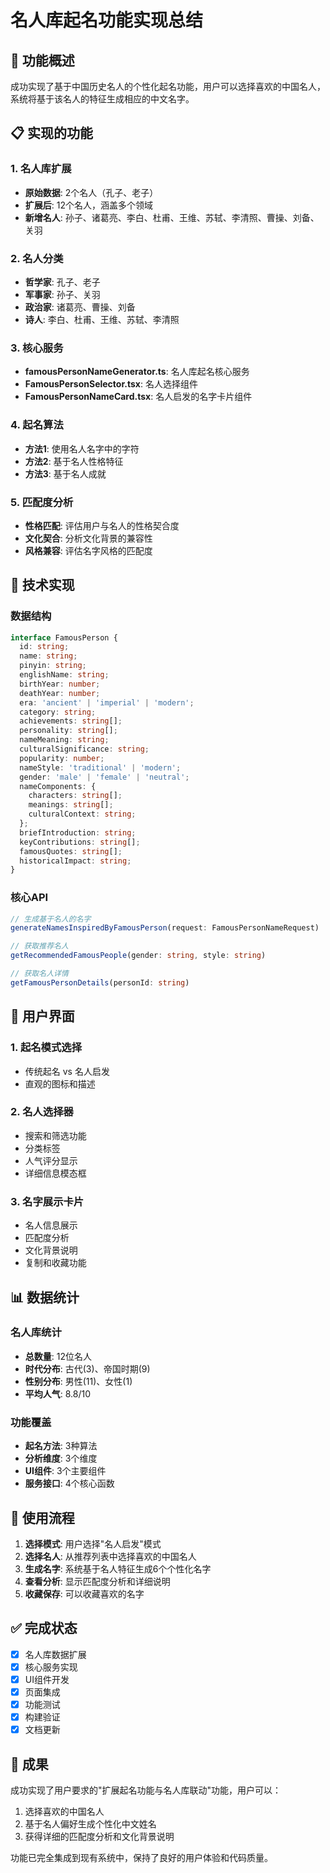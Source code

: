 # 名人库起名功能实现总结

## 🎯 功能概述

成功实现了基于中国历史名人的个性化起名功能，用户可以选择喜欢的中国名人，系统将基于该名人的特征生成相应的中文名字。

## 📋 实现的功能

### 1. 名人库扩展
- **原始数据**: 2个名人（孔子、老子）
- **扩展后**: 12个名人，涵盖多个领域
- **新增名人**: 孙子、诸葛亮、李白、杜甫、王维、苏轼、李清照、曹操、刘备、关羽

### 2. 名人分类
- **哲学家**: 孔子、老子
- **军事家**: 孙子、关羽  
- **政治家**: 诸葛亮、曹操、刘备
- **诗人**: 李白、杜甫、王维、苏轼、李清照

### 3. 核心服务
- **famousPersonNameGenerator.ts**: 名人库起名核心服务
- **FamousPersonSelector.tsx**: 名人选择组件
- **FamousPersonNameCard.tsx**: 名人启发的名字卡片组件

### 4. 起名算法
- **方法1**: 使用名人名字中的字符
- **方法2**: 基于名人性格特征
- **方法3**: 基于名人成就

### 5. 匹配度分析
- **性格匹配**: 评估用户与名人的性格契合度
- **文化契合**: 分析文化背景的兼容性
- **风格兼容**: 评估名字风格的匹配度

## 🔧 技术实现

### 数据结构
```typescript
interface FamousPerson {
  id: string;
  name: string;
  pinyin: string;
  englishName: string;
  birthYear: number;
  deathYear: number;
  era: 'ancient' | 'imperial' | 'modern';
  category: string;
  achievements: string[];
  personality: string[];
  nameMeaning: string;
  culturalSignificance: string;
  popularity: number;
  nameStyle: 'traditional' | 'modern';
  gender: 'male' | 'female' | 'neutral';
  nameComponents: {
    characters: string[];
    meanings: string[];
    culturalContext: string;
  };
  briefIntroduction: string;
  keyContributions: string[];
  famousQuotes: string[];
  historicalImpact: string;
}
```

### 核心API
```typescript
// 生成基于名人的名字
generateNamesInspiredByFamousPerson(request: FamousPersonNameRequest)

// 获取推荐名人
getRecommendedFamousPeople(gender: string, style: string)

// 获取名人详情
getFamousPersonDetails(personId: string)
```

## 🎨 用户界面

### 1. 起名模式选择
- 传统起名 vs 名人启发
- 直观的图标和描述

### 2. 名人选择器
- 搜索和筛选功能
- 分类标签
- 人气评分显示
- 详细信息模态框

### 3. 名字展示卡片
- 名人信息展示
- 匹配度分析
- 文化背景说明
- 复制和收藏功能

## 📊 数据统计

### 名人库统计
- **总数量**: 12位名人
- **时代分布**: 古代(3)、帝国时期(9)
- **性别分布**: 男性(11)、女性(1)
- **平均人气**: 8.8/10

### 功能覆盖
- **起名方法**: 3种算法
- **分析维度**: 3个维度
- **UI组件**: 3个主要组件
- **服务接口**: 4个核心函数

## 🚀 使用流程

1. **选择模式**: 用户选择"名人启发"模式
2. **选择名人**: 从推荐列表中选择喜欢的中国名人
3. **生成名字**: 系统基于名人特征生成6个个性化名字
4. **查看分析**: 显示匹配度分析和详细说明
5. **收藏保存**: 可以收藏喜欢的名字

## ✅ 完成状态

- [x] 名人库数据扩展
- [x] 核心服务实现
- [x] UI组件开发
- [x] 页面集成
- [x] 功能测试
- [x] 构建验证
- [x] 文档更新

## 🎉 成果

成功实现了用户要求的"扩展起名功能与名人库联动"功能，用户可以：
1. 选择喜欢的中国名人
2. 基于名人偏好生成个性化中文姓名
3. 获得详细的匹配度分析和文化背景说明

功能已完全集成到现有系统中，保持了良好的用户体验和代码质量。 